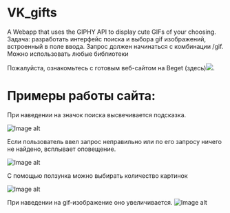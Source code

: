 # VK_gifts
A Webapp that uses the GIPHY API to display cute GIFs of your choosing.
Задача: разработать интерфейс поиска и выбора gif изображений, встроенный в поле ввода. Запрос должен начинаться с комбинации /gif. Можно использовать любые библиотеки

Пожалуйста, ознакомьтесь с готовым веб-сайтом на Beget (здесь)![](http://selenak.beget.tech).

# Примеры работы сайта:
При наведении на значок поиска высвечивается подсказка.

![Image alt](https://github.com/sonikom/VK_gifts/blob/main/images/sc1.png)


Если пользователь ввел запрос неправильно или по его запросу ничего не найдено, всплывает оповещение.

![Image alt](https://github.com/sonikom/VK_gifts/blob/main/images/sc2.png)


С помощью ползунка можно выбирать количество картинок

![Image alt](https://github.com/sonikom/VK_gifts/blob/main/images/sc3.PNG)


При наведении на gif-изображение оно увеличивается.
![Image alt](https://github.com/sonikom/VK_gifts/blob/main/images/sc4.png)
